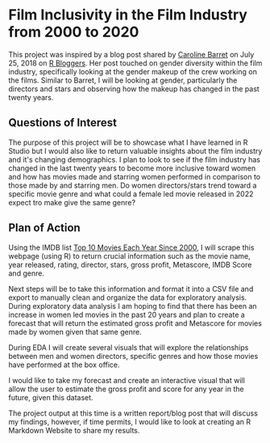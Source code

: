 # Film Inclusivity in the Film Industry from 2000 to 2020

This project was inspired by a blog post shared by [Caroline Barret](https://www.r-bloggers.com/2018/07/gender-diversity-in-the-film-industry/) on July 25, 2018 on [R Bloggers](https://www.r-bloggers.com/). 
Her post touched on gender diversity within the film industry, specifically looking at the gender makeup of the crew working on the films. Similar to Barret, I will be looking at gender, particularly the directors and stars and observing how the makeup has changed in the past twenty years. 

## Questions of Interest

The purpose of this project will be to showcase what I have learned in R Studio but I would also like to return valuable insights about the film industry and it's changing demographics. 
I plan to look to see if the film industry has changed in the last twenty years to become more inclusive toward women and how has movies made and starring women performed in comparison to those made by and starring men. 
Do women directors/stars trend toward a specific movie genre and what could a female led movie released in 2022 expect tro make give the same genre? 

## Plan of Action

Using the IMDB list [Top 10 Movies Each Year Since 2000](https://www.imdb.com/list/ls003454917/), I will scrape this webpage (using R) to return crucial information such as the movie name, 
year released, rating, director, stars, gross profit, Metascore, IMDB Score and genre. 

Next steps will be to take this information and format it into a CSV file and export to manually clean and organize the data for exploratory analysis. During exploratory data analysis I am hoping to find that there 
has been an increase in women led movies in the past 20 years and plan to create a forecast that will return the estimated gross profit and Metascore for movies made by women given that same genre. 

During EDA I will create several visuals that will explore the relationships between men and women directors, specific genres and how those movies have performed at the box office. 

I would like to take my forecast and create an interactive visual that will allow the user to estimate the gross profit and score for any year in the future, given this dataset. 

The project output at this time is a written report/blog post that will discuss my findings, however, if time permits, I would like to look at creating an R Markdown Website to share my results.

